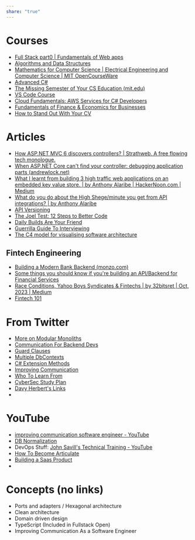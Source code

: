 ```yaml
---
share: "true"
---
```

# Courses
- [Full Stack part0 | Fundamentals of Web apps](https://fullstackopen.com/en/part0/fundamentals_of_web_apps)
- [Algorithms and Data Structures](https://frontendmasters.com/courses/algorithms)
- [Mathematics for Computer Science | Electrical Engineering and Computer Science | MIT OpenCourseWare](https://ocw.mit.edu/courses/6-042j-mathematics-for-computer-science-spring-2015/)
- [Advanced C#](https://www.freecodecamp.org/news/learn-advanced-c-concepts/)
- [The Missing Semester of Your CS Education (mit.edu)](https://missing.csail.mit.edu/)
- [VS Code Course](https://frontendmasters.com/courses/customize-vs-code/)
- [Cloud Fundamentals: AWS Services for C# Developers](https://app.dometrain.com/courses/enrolled/1993904)
- [Fundamentals of Finance & Economics for Businesses](https://www.freecodecamp.org/news/fundamentals-of-finance-economics-for-businesses/)
- [How to Stand Out With Your CV](https://youtu.be/kJTxH1hCa7c)

# Articles
- [How ASP.NET MVC 6 discovers controllers? | Strathweb. A free flowing tech monologue.](https://www.strathweb.com/2015/04/asp-net-mvc-6-discovers-controllers/)
- [When ASP.NET Core can't find your controller: debugging application parts (andrewlock.net)](https://andrewlock.net/when-asp-net-core-cant-find-your-controller-debugging-application-parts/)
- [What I learnt from building 3 high traffic web applications on an embedded key value store. | by Anthony Alaribe | HackerNoon.com | Medium](https://medium.com/hackernoon/what-i-learnt-from-building-3-high-traffic-web-applications-on-an-embedded-key-value-store-68d47249774f)
- [What do you do about the High Shege/minute you get from API integrations? | by Anthony Alaribe](https://tonyalaribe.medium.com/what-do-you-do-about-the-high-shege-minute-you-get-from-api-integrations-90770d14066f)
- [API Versioning](https://dateo-software.de/blog/web-api-versioning?utm_source=csharpdigest&utm_medium&utm_campaign=1722) 
- [The Joel Test: 12 Steps to Better Code](https://www.joelonsoftware.com/2000/08/09/the-joel-test-12-steps-to-better-code/)
- [Daily Builds Are Your Friend](https://www.joelonsoftware.com/articles/fog0000000023.html)
- [Guerrilla Guide To Interviewing](https://www.joelonsoftware.com/articles/fog0000000073.html)
- [The C4 model for visualising software architecture](https://c4model.com/)

## Fintech Engineering
- [Building a Modern Bank Backend (monzo.com)](https://monzo.com/blog/2016/09/19/building-a-modern-bank-backend)
- [Some things you should know if you're building an API/Backend for Financial Services](https://foam-farmer-938.notion.site/Some-things-you-should-know-if-you-re-building-an-API-Backend-for-Financial-Services-c6f4cacc554d4ee4be8ba211c450bb7e)
- [Race Conditions, Yahoo Boys Syndicates & Fintechs | by 32bitsret | Oct, 2023 | Medium](https://medium.com/@retnan/race-conditions-yahoo-boys-syndicates-fintechs-e8a0fac9f015)
- [Fintech 101](https://x.com/edemkumodzi/status/1724955985150878125?s=20)

# From Twitter
- [More on Modular Monoliths](https://x.com/mjovanovictech/status/1715986490893725965?s=20)
- [Communication For Backend Devs](https://t.co/VyYUuLVFmJ)
- [Guard Clauses](https://x.com/mjovanovictech/status/1715654231548412122?s=20)
- [Multiple DbContexts](https://x.com/mjovanovictech/status/1715291873705697665?s=20)
- [C# Extension Methods](https://x.com/wes_walke/status/1715373073384288617?s=20)
- [Improving Communication](https://x.com/Franc0Fernand0/status/1709571323641397718?s=20)
- [Who To Learn From](https://x.com/AkshayNarisetti/status/1707369158110007340?s=20)
- [CyberSec Study Plan](https://x.com/DailyDarkWeb/status/1699044777239761222?s=20)
- [Davy Herbert's Links](https://x.com/DaveyHert/status/1645341882736693249?s=20)
- 
# YouTube
- [improving communication software engineer - YouTube](https://www.youtube.com/results?search_query=improving+communication+software+engineer)
- [DB Normalization](https://youtu.be/GFQaEYEc8_8)
- DevOps Stuff: [John Savill's Technical Training - YouTube](https://www.youtube.com/@NTFAQGuy/videos)
- [How To Become Articulate](https://youtu.be/mD_tXCcsL0k)
- [Building a Saas Product](https://www.youtube.com/watch?v=r895rFUbGtE)
- 

# Concepts (no links)
- Ports and adapters / Hexagonal architecture
- Clean architecture
- Domain driven design
- TypeScript (Included in Fullstack Open)
- Improving Communication As a Software Engineer
